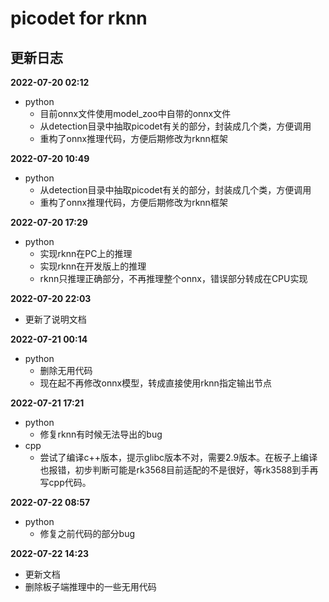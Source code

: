# picodet for rknn
## 更新日志
**2022-07-20 02:12**
* python
  * 目前onnx文件使用model_zoo中自带的onnx文件
  * 从detection目录中抽取picodet有关的部分，封装成几个类，方便调用
  * 重构了onnx推理代码，方便后期修改为rknn框架

**2022-07-20 10:49**
* python
  * 从detection目录中抽取picodet有关的部分，封装成几个类，方便调用
  * 重构了onnx推理代码，方便后期修改为rknn框架

**2022-07-20 17:29**
* python
  * 实现rknn在PC上的推理
  * 实现rknn在开发版上的推理
  * rknn只推理正确部分，不再推理整个onnx，错误部分转成在CPU实现

**2022-07-20 22:03**
* 更新了说明文档

**2022-07-21 00:14**
* python
  * 删除无用代码
  * 现在起不再修改onnx模型，转成直接使用rknn指定输出节点

**2022-07-21 17:21**
* python
  * 修复rknn有时候无法导出的bug
* cpp
  * 尝试了编译c++版本，提示glibc版本不对，需要2.9版本。在板子上编译也报错，初步判断可能是rk3568目前适配的不是很好，等rk3588到手再写cpp代码。

**2022-07-22 08:57**
* python
  * 修复之前代码的部分bug

**2022-07-22 14:23**
* 更新文档
* 删除板子端推理中的一些无用代码
